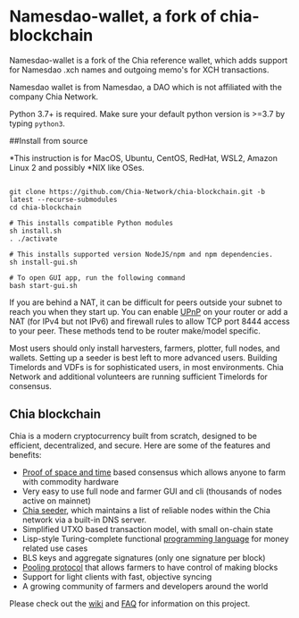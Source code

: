 # Namesdao-wallet, a fork of chia-blockchain

Namesdao-wallet is a fork of the Chia reference wallet, which adds support for Namesdao .xch names and outgoing memo's for XCH transactions.

Namesdao wallet is from Namesdao, a DAO which is not affiliated with the company Chia Network.


Python 3.7+ is required. Make sure your default python version is >=3.7
by typing `python3`.



##Install from source

*This instruction is for MacOS, Ubuntu, CentOS, RedHat, WSL2, Amazon Linux 2 and possibly *NIX like OSes.

```# Prerequisite: git

git clone https://github.com/Chia-Network/chia-blockchain.git -b latest --recurse-submodules
cd chia-blockchain

# This installs compatible Python modules
sh install.sh
. ./activate

# This installs supported version NodeJS/npm and npm dependencies.
sh install-gui.sh

# To open GUI app, run the following command
bash start-gui.sh
```

If you are behind a NAT, it can be difficult for peers outside your subnet to
reach you when they start up. You can enable
[UPnP](https://www.homenethowto.com/ports-and-nat/upnp-automatic-port-forward/)
on your router or add a NAT (for IPv4 but not IPv6) and firewall rules to allow
TCP port 8444 access to your peer.
These methods tend to be router make/model specific.

Most users should only install harvesters, farmers, plotter, full nodes, and wallets.
Setting up a seeder is best left to more advanced users.
Building Timelords and VDFs is for sophisticated users, in most environments.
Chia Network and additional volunteers are running sufficient Timelords
for consensus.


## Chia blockchain

Chia is a modern cryptocurrency built from scratch, designed to be efficient, decentralized, and secure. Here are some of the features and benefits:
* [Proof of space and time](https://docs.google.com/document/d/1tmRIb7lgi4QfKkNaxuKOBHRmwbVlGL4f7EsBDr_5xZE/edit) based consensus which allows anyone to farm with commodity hardware
* Very easy to use full node and farmer GUI and cli (thousands of nodes active on mainnet)
* [Chia seeder](https://github.com/Chia-Network/chia-blockchain/wiki/Chia-Seeder-User-Guide), which maintains a list of reliable nodes within the Chia network via a built-in DNS server.
* Simplified UTXO based transaction model, with small on-chain state
* Lisp-style Turing-complete functional [programming language](https://chialisp.com/) for money related use cases
* BLS keys and aggregate signatures (only one signature per block)
* [Pooling protocol](https://github.com/Chia-Network/chia-blockchain/wiki/Pooling-User-Guide) that allows farmers to have control of making blocks
* Support for light clients with fast, objective syncing
* A growing community of farmers and developers around the world

Please check out the [wiki](https://github.com/Chia-Network/chia-blockchain/wiki)
and [FAQ](https://github.com/Chia-Network/chia-blockchain/wiki/FAQ) for
information on this project.
